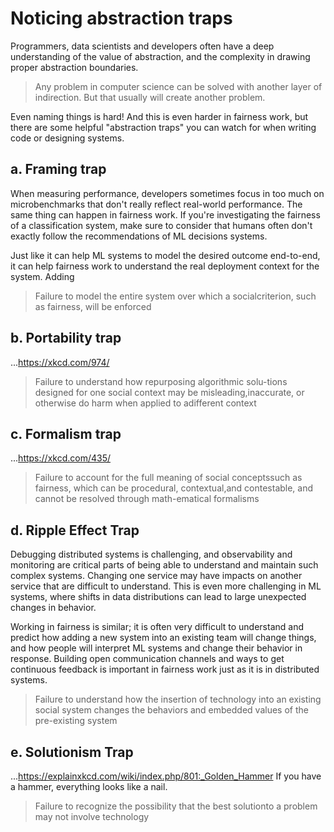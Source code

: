 # Noticing abstraction traps

Programmers, data scientists and developers often have a deep understanding of the value of abstraction, and the complexity in drawing proper abstraction boundaries.

> Any problem in computer science can be solved with another layer of indirection. But that usually will create another problem.

Even naming things is hard!  And this is even harder in fairness work, but there are some helpful "abstraction traps" you can watch for when writing code or designing systems.

## a. Framing trap

When measuring performance, developers sometimes focus in too much on microbenchmarks that don't really reflect real-world performance.  The same thing can happen in fairness work.  If you're investigating the fairness of a classification system, make sure to consider that humans often don't exactly follow the recommendations of ML decisions systems.

Just like it can help ML systems to model the desired outcome end-to-end, it can help fairness work to understand the real deployment context for the system.  Adding 

> Failure to model the entire system over which a socialcriterion, such as fairness, will be enforced

## b. Portability trap
...https://xkcd.com/974/

> Failure to understand how repurposing algorithmic solu-tions designed for one social context may be misleading,inaccurate, or otherwise do harm when applied to adifferent context

## c. Formalism trap
...https://xkcd.com/435/
> Failure to account for the full meaning of social conceptssuch as fairness, which can be procedural, contextual,and contestable, and cannot be resolved through math-ematical formalisms

## d. Ripple Effect Trap
Debugging distributed systems is challenging, and observability and monitoring are critical parts of being able to understand and maintain such complex systems.  Changing one service may have impacts on another service that are difficult to understand.  This is even more challenging in ML systems, where shifts in data distributions can lead to large unexpected changes in behavior.

Working in fairness is similar; it is often very difficult to understand and predict how adding a new system into an existing team will change things, and how people will interpret ML systems and change their behavior in response.  Building open communication channels and ways to get continuous feedback is important in fairness work just as it is in distributed systems.

> Failure to understand how the insertion of technology into an existing social system changes the behaviors and embedded values of the pre-existing system

## e. Solutionism Trap
...https://explainxkcd.com/wiki/index.php/801:_Golden_Hammer
If you have a hammer, everything looks like a nail.

> Failure to recognize the possibility that the best solutionto a problem may not involve technology
